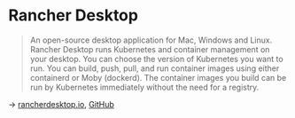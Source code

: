 # Rancher Desktop

> An open-source desktop application for Mac, Windows and Linux. Rancher Desktop runs Kubernetes and container management on your desktop. You can choose the version of Kubernetes you want to run. You can build, push, pull, and run container images using either containerd or Moby (dockerd). The container images you build can be run by Kubernetes immediately without the need for a registry.

→ [rancherdesktop.io](https://rancherdesktop.io/), [GitHub](https://github.com/rancher-sandbox/rancher-desktop)
